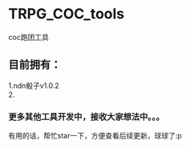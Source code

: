 # TRPG_COC_tools
coc跑团工具

## 目前拥有：

1.ndn骰子v1.0.2<br>
2.

### 更多其他工具开发中，接收大家想法中。。。
有用的话，帮忙star一下，方便查看后续更新，球球了:p
